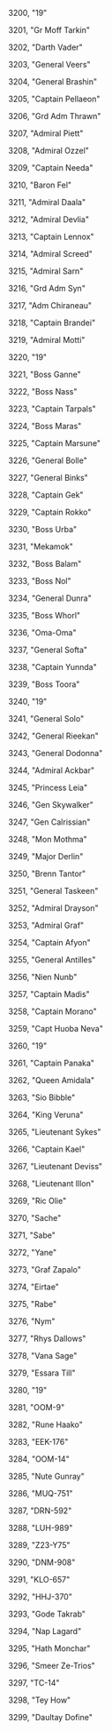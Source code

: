 ﻿3200, "19"

3201, "Gr Moff Tarkin"

3202, "Darth Vader"

3203, "General Veers"

3204, "General Brashin"

3205, "Captain Pellaeon"

3206, "Grd Adm Thrawn"

3207, "Admiral Piett"

3208, "Admiral Ozzel"

3209, "Captain Needa"

3210, "Baron Fel"

3211, "Admiral Daala"

3212, "Admiral Devlia"

3213, "Captain Lennox"

3214, "Admiral Screed"

3215, "Admiral Sarn"

3216, "Grd Adm Syn"

3217, "Adm Chiraneau"

3218, "Captain Brandei"

3219, "Admiral Motti"

3220, "19"

3221, "Boss Ganne"

3222, "Boss Nass"

3223, "Captain Tarpals"

3224, "Boss Maras"

3225, "Captain Marsune"

3226, "General Bolle"

3227, "General Binks"

3228, "Captain Gek"

3229, "Captain Rokko"

3230, "Boss Urba"

3231, "Mekamok"

3232, "Boss Balam"

3233, "Boss Nol"

3234, "General Dunra"

3235, "Boss Whorl"

3236, "Oma-Oma"

3237, "General Softa"

3238, "Captain Yunnda"

3239, "Boss Toora"

3240, "19"

3241, "General Solo"

3242, "General Rieekan"

3243, "General Dodonna"

3244, "Admiral Ackbar"

3245, "Princess Leia"

3246, "Gen Skywalker"

3247, "Gen Calrissian"

3248, "Mon Mothma"

3249, "Major Derlin"

3250, "Brenn Tantor"

3251, "General Taskeen"

3252, "Admiral Drayson"

3253, "Admiral Graf"

3254, "Captain Afyon"

3255, "General Antilles"

3256, "Nien Nunb"

3257, "Captain Madis"

3258, "Captain Morano"

3259, "Capt Huoba Neva"

3260, "19"

3261, "Captain Panaka"

3262, "Queen Amidala"

3263, "Sio Bibble"

3264, "King Veruna"

3265, "Lieutenant Sykes"

3266, "Captain Kael"

3267, "Lieutenant Deviss"

3268, "Lieutenant Illon"

3269, "Ric Olie"

3270, "Sache"

3271, "Sabe"

3272, "Yane"

3273, "Graf Zapalo"

3274, "Eirtae"

3275, "Rabe"

3276, "Nym"

3277, "Rhys Dallows"

3278, "Vana Sage"

3279, "Essara Till"

3280, "19"

3281, "OOM-9"

3282, "Rune Haako"

3283, "EEK-176"

3284, "OOM-14"

3285, "Nute Gunray"

3286, "MUQ-751"

3287, "DRN-592"

3288, "LUH-989"

3289, "Z23-Y75"

3290, "DNM-908"

3291, "KLO-657"

3292, "HHJ-370"

3293, "Gode Takrab"

3294, "Nap Lagard"

3295, "Hath Monchar"

3296, "Smeer Ze-Trios"

3297, "TC-14"

3298, "Tey How"

3299, "Daultay Dofine"

